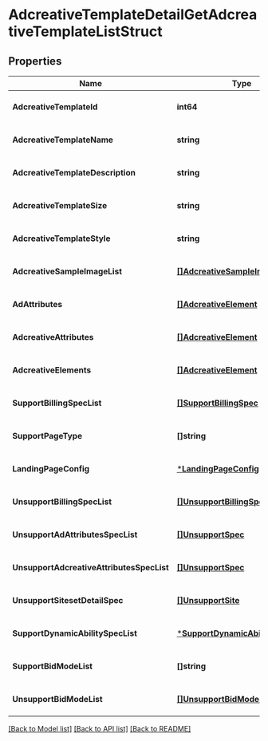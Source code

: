 # AdcreativeTemplateDetailGetAdcreativeTemplateListStruct

## Properties
Name | Type | Description | Notes
------------ | ------------- | ------------- | -------------
**AdcreativeTemplateId** | **int64** |  | [optional] [default to null]
**AdcreativeTemplateName** | **string** |  | [optional] [default to null]
**AdcreativeTemplateDescription** | **string** |  | [optional] [default to null]
**AdcreativeTemplateSize** | **string** |  | [optional] [default to null]
**AdcreativeTemplateStyle** | **string** |  | [optional] [default to null]
**AdcreativeSampleImageList** | [**[]AdcreativeSampleImage**](adcreative_sample_image.md) |  | [optional] [default to null]
**AdAttributes** | [**[]AdcreativeElement**](adcreative_element.md) |  | [optional] [default to null]
**AdcreativeAttributes** | [**[]AdcreativeElement**](adcreative_element.md) |  | [optional] [default to null]
**AdcreativeElements** | [**[]AdcreativeElement**](adcreative_element.md) |  | [optional] [default to null]
**SupportBillingSpecList** | [**[]SupportBillingSpec**](support_billing_spec.md) |  | [optional] [default to null]
**SupportPageType** | **[]string** |  | [optional] [default to null]
**LandingPageConfig** | [***LandingPageConfig**](landing_page_config.md) |  | [optional] [default to null]
**UnsupportBillingSpecList** | [**[]UnsupportBillingSpec**](unsupport_billing_spec.md) |  | [optional] [default to null]
**UnsupportAdAttributesSpecList** | [**[]UnsupportSpec**](unsupport_spec.md) |  | [optional] [default to null]
**UnsupportAdcreativeAttributesSpecList** | [**[]UnsupportSpec**](unsupport_spec.md) |  | [optional] [default to null]
**UnsupportSitesetDetailSpec** | [**[]UnsupportSite**](unsupport_site.md) |  | [optional] [default to null]
**SupportDynamicAbilitySpecList** | [***SupportDynamicAbilitySpecList**](support_dynamic_ability_spec_list.md) |  | [optional] [default to null]
**SupportBidModeList** | **[]string** |  | [optional] [default to null]
**UnsupportBidModeList** | [**[]UnsupportBidModeStruct**](unsupport_bid_mode_struct.md) |  | [optional] [default to null]

[[Back to Model list]](../README.md#documentation-for-models) [[Back to API list]](../README.md#documentation-for-api-endpoints) [[Back to README]](../README.md)


